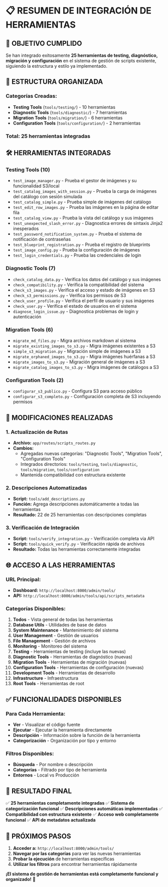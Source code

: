 # 📋 RESUMEN DE INTEGRACIÓN DE HERRAMIENTAS

## 🎯 **OBJETIVO CUMPLIDO**

Se han integrado exitosamente **25 herramientas de testing, diagnóstico, migración y configuración** en el sistema de gestión de scripts existente, siguiendo la estructura y estilo ya implementado.

## 📁 **ESTRUCTURA ORGANIZADA**

### **Categorías Creadas:**
- **Testing Tools** (`tools/testing/`) - 10 herramientas
- **Diagnostic Tools** (`tools/diagnostic/`) - 7 herramientas  
- **Migration Tools** (`tools/migration/`) - 6 herramientas
- **Configuration Tools** (`tools/configuration/`) - 2 herramientas

### **Total: 25 herramientas integradas**

## 🛠️ **HERRAMIENTAS INTEGRADAS**

### **Testing Tools (10)**
- `test_image_manager.py` - Prueba el gestor de imágenes y su funcionalidad S3/local
- `test_catalog_images_with_session.py` - Prueba la carga de imágenes del catálogo con sesión simulada
- `test_catalog_simple.py` - Prueba simple de imágenes del catálogo
- `test_edit_row_images.py` - Prueba las imágenes en la página de editar fila
- `test_catalog_view.py` - Prueba la vista del catálogo y sus imágenes
- `test_unexpected_slash_error.py` - Diagnostica errores de sintaxis Jinja2 inesperados
- `test_password_notification_system.py` - Prueba el sistema de notificación de contraseñas
- `test_blueprint_registration.py` - Prueba el registro de blueprints
- `test_image_config.py` - Prueba la configuración de imágenes
- `test_login_credentials.py` - Prueba las credenciales de login

### **Diagnostic Tools (7)**
- `check_catalog_data.py` - Verifica los datos del catálogo y sus imágenes
- `check_compatibility.py` - Verifica la compatibilidad del sistema
- `check_s3_images.py` - Verifica el acceso y estado de imágenes en S3
- `check_s3_permissions.py` - Verifica los permisos de S3
- `check_user_profile.py` - Verifica el perfil de usuario y sus imágenes
- `check_user.py` - Verifica el estado de usuarios en el sistema
- `diagnose_login_issue.py` - Diagnostica problemas de login y autenticación

### **Migration Tools (6)**
- `migrate_md_files.py` - Migra archivos markdown al sistema
- `migrate_existing_images_to_s3.py` - Migra imágenes existentes a S3
- `simple_s3_migration.py` - Migración simple de imágenes a S3
- `migrate_orphaned_images_to_s3.py` - Migra imágenes huérfanas a S3
- `migrate_images_to_s3.py` - Migración general de imágenes a S3
- `migrate_catalog_images_to_s3.py` - Migra imágenes de catálogos a S3

### **Configuration Tools (2)**
- `configurar_s3_publico.py` - Configura S3 para acceso público
- `configurar_s3_completo.py` - Configuración completa de S3 incluyendo permisos

## 🔧 **MODIFICACIONES REALIZADAS**

### **1. Actualización de Rutas**
- **Archivo:** `app/routes/scripts_routes.py`
- **Cambios:**
  - Agregadas nuevas categorías: "Diagnostic Tools", "Migration Tools", "Configuration Tools"
  - Integrados directorios: `tools/testing`, `tools/diagnostic`, `tools/migration`, `tools/configuration`
  - Mantenida compatibilidad con estructura existente

### **2. Descripciones Automatizadas**
- **Script:** `tools/add_descriptions.py`
- **Función:** Agrega descripciones automáticamente a todas las herramientas
- **Resultado:** 22 de 25 herramientas con descripciones completas

### **3. Verificación de Integración**
- **Script:** `tools/verify_integration.py` - Verificación completa vía API
- **Script:** `tools/quick_verify.py` - Verificación rápida de archivos
- **Resultado:** Todas las herramientas correctamente integradas

## 🌐 **ACCESO A LAS HERRAMIENTAS**

### **URL Principal:**
- **Dashboard:** `http://localhost:8000/admin/tools/`
- **API:** `http://localhost:8000/admin/tools/api/scripts_metadata`

### **Categorías Disponibles:**
1. **Todos** - Vista general de todas las herramientas
2. **Database Utils** - Utilidades de base de datos
3. **System Maintenance** - Mantenimiento del sistema
4. **User Management** - Gestión de usuarios
5. **File Management** - Gestión de archivos
6. **Monitoring** - Monitoreo del sistema
7. **Testing** - Herramientas de testing (incluye las nuevas)
8. **Diagnostic Tools** - Herramientas de diagnóstico (nuevas)
9. **Migration Tools** - Herramientas de migración (nuevas)
10. **Configuration Tools** - Herramientas de configuración (nuevas)
11. **Development Tools** - Herramientas de desarrollo
12. **Infrastructure** - Infraestructura
13. **Root Tools** - Herramientas de root

## ✅ **FUNCIONALIDADES DISPONIBLES**

### **Para Cada Herramienta:**
- **Ver** - Visualizar el código fuente
- **Ejecutar** - Ejecutar la herramienta directamente
- **Descripción** - Información sobre la función de la herramienta
- **Categorización** - Organización por tipo y entorno

### **Filtros Disponibles:**
- **Búsqueda** - Por nombre o descripción
- **Categorías** - Filtrado por tipo de herramienta
- **Entornos** - Local vs Producción

## 🎉 **RESULTADO FINAL**

✅ **25 herramientas completamente integradas**
✅ **Sistema de categorización funcional**
✅ **Descripciones automáticas implementadas**
✅ **Compatibilidad con estructura existente**
✅ **Acceso web completamente funcional**
✅ **API de metadatos actualizada**

## 🚀 **PRÓXIMOS PASOS**

1. **Acceder a:** `http://localhost:8000/admin/tools/`
2. **Navegar por las categorías** para ver las nuevas herramientas
3. **Probar la ejecución** de herramientas específicas
4. **Utilizar los filtros** para encontrar herramientas rápidamente

**¡El sistema de gestión de herramientas está completamente funcional y organizado!** 🎯
